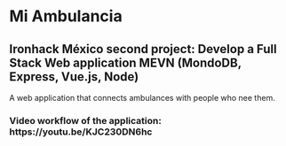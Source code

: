 
<h1> Mi Ambulancia </h1>

<h2> Ironhack México second project: Develop a Full Stack Web application MEVN (MondoDB, Express, Vue.js, Node) </h2>

<p> A web application that connects ambulances with people who nee them. <p>
  
<h3> Video workflow of the application: https://youtu.be/KJC230DN6hc </h3>
